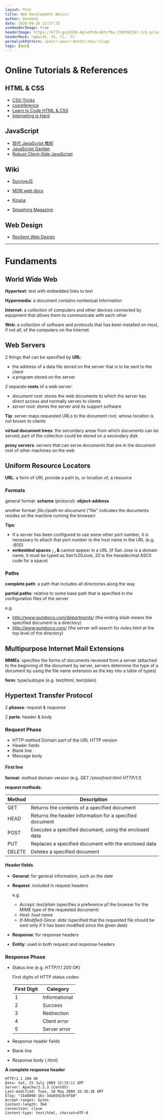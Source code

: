 ```yaml
---
layout: Post
title: Web Development Basics
author: Desmond
date: 2020-09-26 23:57:25
useHeaderImage: true
headerImage: https://6772-grp2020-4glv8fo5cd87cf9a-1302562267.tcb.qcloud.la/head-images/web.jpg?sign=3029bac300ff6146cd724b249ef0f93f&t=1653754281
headerMask: rgba(45, 55, 71, .5)
permalinkPattern: /post/:year/:month/:day/:slug/
tags: [Web]
---
```


# Online Tutorials & References

## HTML & CSS

- [CSS-Tricks](https://css-tricks.com/)
- [cssreference](https://cssreference.io/)
- [Learn to Code HTML & CSS](https://learn.shayhowe.com/)
- [Interneting is Hard](https://www.internetingishard.com/)

## JavaScript

- [现代 JavaScript 教程](https://zh.javascript.info/)
- [JavaScript Garden](https://bonsaiden.github.io/JavaScript-Garden/)
- [Robust Client-Side JavaScript](https://molily.de/robust-javascript/)

## Wiki

- [SurviveJS](https://survivejs.com/)

- [MDN web docs](https://developer.mozilla.org/)

- [Kirupa](https://www.kirupa.com/)

- [Smashing Magazine](https://www.smashingmagazine.com/)

## Web Design

- [Resilient Web Design](https://resilientwebdesign.com/)

---

# Fundaments

## World Wide Web

**Hypertext**: text with embedded links to text

**Hypermedia**: a document contains nontextual information

**Internet**: a collection of computers and other devices connected by equipment that allows them to communicate with each other

**Web**: a collection of software and protocols that has been installed on most, if not all, of the computers on the Internet.

## Web Servers

2 things that can be specified by **URL**:

- the address of a data file stored on the server that is to be sent to the client
- a program stored on the server

2 separate **roots** of a web server:

- _document root_: stores the web documents to which the server has direct access and normally serves to clients
- _server root_: stores the server and its support software

**Tip**: server maps requested URLs to the document root, whose location is not known to clients

**virtual document trees**: the secondary areas from which documents can be served; part of the collection could be stored on a secondary disk

**proxy servers**: servers that can serve documents that are in the document root of other machines on the web

## Uniform Resource Locators

**URL**: a form of URI, provide a path to, or location of, a resource

### Formats

general format: **scheme** (protocol): **object-address**

another format: _file://path-to-document_ ("file" indicates the documents resides on the machine running the browser)

**Tips**:

- If a server has been configured to use some other port number, it is necessary to attach that port number to the host name in the URL (e.g. :800)
- **embedded spaces** **; , &** cannot appear in a URL (if San Jose is a domain name, it must be typed as San%20Jose, 20 is the hexadecimal ASCII code for a space)

### Paths

**complete path**: a path that includes all directories along the way

**partial paths**: relative to some base path that is specified in the configuration files of the server

e.g.

- *http://www.gumboco.com/departments/* (the ending slash means the specified document is a directory)
- *http://www.gumboco.com/* (the server will search for _index.html_ at the top level of the directory)

## Multipurpose Internet Mail Extensions

**MIMEs**: specifies the forms of documents received from a server (attached to the beginning of the document by server, servers determine the type of a document by using the file name extension as the key into a table of types)

**form**: type/subtype (e.g. text/html, text/plain)

## Hypertext Transfer Protocol

2 **phases**: request & response

2 **parts**: header & body

### Request Phase

- HTTP method Domain part of the URL HTTP version
- Header fields
- Blank line
- Message body

#### First line

**format**: method domain version (e.g. _GET /storefront.html HTTP/1.1_)

**request methods**:

| Method | Description                                             |
| ------ | ------------------------------------------------------- |
| GET    | Returns the contents of a specified document            |
| HEAD   | Returns the header information for a specified document |
| POST   | Executes a specified document, using the enclosed data  |
| PUT    | Replaces a specified document with the enclosed data    |
| DELETE | Deletes a specified document                            |

#### Header fields

- **General**: for general information, such as the date

- **Request**: included in request headers

  e.g.

  - _Accept: text/plain_ (specifies a preference pf the browser for the MIME type of the requested document)
  - _Host: host name_
  - _If-Modified-Since: date_ (specified that the requested file should be sent only if it has been modified since the given date)

- **Response**: for response headers

- **Entity**: used in both request and response headers

### Response Phase

- Status line (e.g. _HTTP/1.1 200 OK_)

  First digits of HTTP status codes:

  | First Digit | Category      |
  | ----------- | ------------- |
  | 1           | Informational |
  | 2           | Success       |
  | 3           | Redirection   |
  | 4           | Client error  |
  | 5           | Server error  |

- Response header fields

- Blank line

- Response body (.html)

**A complete response header**

```http
HTTP/1.1 200 OK
Date: Sat, 25 July 2009 22:15:11 GMT
Server: Apache/2.2.3 (CentOS)
Last-modified: Tues, 18 May 2004 16:38:38 GMT
ETag: "1b48098-16c-3dab592dc9f80"
Accept-ranges: bytes
Content-length: 364
Connection: close
Content-type: text/html, charset=UTF-8
```

